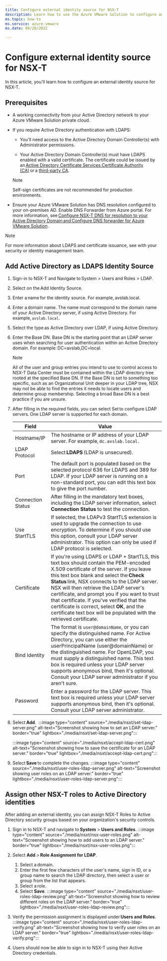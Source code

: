 ```yaml
---
title: Configure external identity source for NSX-T
description: Learn how to use the Azure VMware Solution to configure an external identity source for NSX-T.
ms.topic: how-to
ms.service: azure-vmware
ms.date: 09/20/2022

---
```

# Configure external identity source for NSX-T

In this article, you'll learn how to configure an external identity source for NSX-T. 

## Prerequisites 

- A working connectivity from your Active Directory network to your Azure VMware Solution private cloud. 
- If you require Active Directory authentication with LDAPS:
    - You'll need access to the Active Directory Domain Controller(s) with Administrator permissions. 

    - Your Active Directory Domain Controller(s) must have LDAPS enabled with a valid certificate. The certificate could be issued by an [Active Directory Certificate Services Certificate Authority (CA)](https://social.technet.microsoft.com/wiki/contents/articles/2980.ldap-over-ssl-ldaps-certificate.aspx) or a [third-party CA](https://docs.microsoft.com/troubleshoot/windows-server/identity/enable-ldap-over-ssl-3rd-certification-authority).
    >[!Note] 
    > Self-sign certificates are not recommended for production environments.   
    
- Ensure your Azure VMware Solution has DNS resolution configured to your on-premises AD. Enable DNS Forwarder from Azure portal. For more information, see [Configure NSX-T DNS for resolution to your Active Directory Domain and Configure DNS forwarder for Azure VMware Solution](configure-dns-azure-vmware-solution.md) .    
>[!NOTE] 
> For more information about LDAPS and certificate issuance, see with your security or identity management team.

## Add Active Directory as LDAPS Identity Source 

1. Sign-in to NSX-T and Navigate to System > Users and Roles > LDAP. 

1. Select on the Add Identity Source. 

1. Enter a name for the identity source. For example, avslab.local. 

1. Enter a domain name. The name must correspond to the domain name of your Active Directory server, if using Active Directory. For example, `avslab.local`. 

1. Select the type as Active Directory over LDAP, if using Active Directory. 

1. Enter the Base DN. Base DN is the starting point that an LDAP server uses when searching for user authentication within an Active Directory domain. For example: DC=avslab,DC=local. 
   >[!NOTE]
   > All of the user and group entries you intend to use to control access to NSX-T Data Center must be contained within the LDAP directory tree rooted at the specified Base DN. If the Base DN is set to something too specific, such as an Organizational Unit deeper in your LDAP tree, NSX may not be able to find the entries it needs to locate users and determine group membership. Selecting a broad Base DN is a best practice if you are unsure. 

1. After filling in the required fields, you can select Set to configure LDAP servers. One LDAP server is supported for each domain.  

   | **Field** | **Value** |
   | ----- | ----- |
   |Hostname/IP | The hostname or IP address of your LDAP server.  For example, `dc.avslab.local.`| 
   | LDAP Protocol | Select **LDAPS** (LDAP is unsecured). |
   | Port | The default port is populated based on the selected protocol 636 for LDAPS and 389 for LDAP. If your LDAP server is running on a non-standard port, you can edit this text box to give the port number. |
   | Connection Status | After filling in the mandatory text boxes, including the LDAP server information, select **Connection Status** to test the connection. |
   | Use StartTLS | If selected, the LDAPv3 StartTLS extension is used to upgrade the connection to use encryption. To determine if you should use this option, consult your LDAP server administrator. This option can only be used if LDAP protocol is selected. |
   | Certificate  | If you're using LDAPS or LDAP + StartTLS, this text box should contain the PEM-encoded X.509 certificate of the server. If you leave this text box blank and select the **Check Status** link, NSX connects to the LDAP server. NSX will then retrieve the LDAP server's certificate, and prompt you if you want to trust that certificate. If you've verified that the certificate is correct, select **OK**, and the certificate text box will be populated with the retrieved certificate. |
   |Bind Identity | The format is `user@domainName`, or you can specify the distinguished name. For Active Directory, you can use either the userPrincipalName (user@domainName) or the distinguished name. For OpenLDAP, you must supply a distinguished name. This text box is required unless your LDAP server supports anonymous bind, then it's optional. Consult your LDAP server administrator if you aren't sure.|
   |Password |Enter a password for the LDAP server. This text box is required unless your LDAP server supports anonymous bind, then it's optional. Consult your LDAP server administrator.|
1. Select **Add**. 
       :::image type="content" source="./media/nsxt/set-ldap-server.png" alt-text="Screenshot showing how to set an LDAP server." border="true" lightbox="./media/nsxt/set-ldap-server.png":::
 

      :::image type="content" source="./media/nsxt/accept-ldap-cert.png" alt-text="Screenshot showing how to save the certificate for an LDAP server." border="true" lightbox="./media/nsxt/accept-ldap-cert.png":::

1. Select **Save** to complete the changes.
       :::image type="content" source="./media/nsxt/user-roles-ldap-server.png" alt-text="Screenshot showing user roles on an LDAP server." border="true" lightbox="./media/nsxt/user-roles-ldap-server.png":::

## Assign other NSX-T roles to Active Directory identities 

After adding an external identity, you can assign NSX-T Roles to Active Directory security groups based on your organization's security controls. 

1. Sign in to NSX-T and navigate to **System** > **Users and Roles**.
       :::image type="content" source="./media/nsxt/nsx-user-roles.png" alt-text="Screenshot showing how to add users to an LDAP server." border="true" lightbox="./media/nsxt/nsx-user-roles.png":::

1. Select **Add** > **Role Assignment for LDAP**.  

     1. Select a domain. 
     1. Enter the first few characters of the user's name, sign in ID, or a group name to search the LDAP directory, then select a user or group from the list that appears.
     1. Select a role. 
     1. Select **Save**.
    :::image type="content" source="./media/nsxt/user-roles-ldap-review.png" alt-text="Screenshot showing how to review different roles on the LDAP server." border="true" lightbox="./media/nsxt/user-roles-ldap-review.png":::

1. Verify the permission assignment is displayed under **Users and Roles**.
:::image type="content" source="./media/nsxt/user-roles-ldap-verify.png" alt-text="Screenshot showing how to verify user roles on an LDAP server." border="true" lightbox="./media/nsxt/user-roles-ldap-verify.png":::

1. Users should now be able to sign in to NSX-T using their Active Directory credentials. 

 


